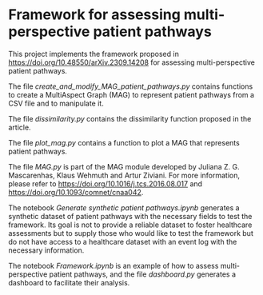 # Framework for assessing multi-perspective patient pathways

This project implements the framework proposed in https://doi.org/10.48550/arXiv.2309.14208 for assessing multi-perspective patient pathways.

The file *create_and_modify_MAG_patient_pathways.py* contains functions to create a MultiAspect Graph (MAG) to represent patient pathways from a CSV file and to manipulate it.

The file *dissimilarity.py* contains the dissimilarity function proposed in the article.

The file *plot_mag.py* contains a function to plot a  MAG that represents patient pathways.

The file *MAG.py* is part of the MAG module developed by Juliana Z. G. Mascarenhas, Klaus Wehmuth and Artur Ziviani. For more information, please refer to https://doi.org/10.1016/j.tcs.2016.08.017 and  https://doi.org/10.1093/comnet/cnaa042.

The notebook *Generate synthetic patient pathways.ipynb* generates a synthetic dataset of patient pathways with the necessary fields to test the framework. Its goal is not to provide a reliable dataset to foster healthcare assessments but to supply those who would like to test the framework but do not have access to a healthcare dataset with an event log with the necessary information.

The notebook *Framework.ipynb* is an example of how to assess multi-perspective patient pathways, and the file *dashboard.py* generates a dashboard to facilitate their analysis.